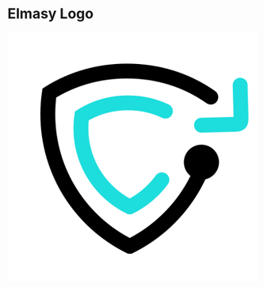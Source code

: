 # Elmasy Logo

<picture>
  <source media="(prefers-color-scheme: dark)" srcset="https://github.com/elmasy-com/logo/raw/main/png/logo_white_512.png">
  <img align="middle" alt="Elmasy logo" src="https://github.com/elmasy-com/logo/raw/main/png/logo_black_512.png">
</picture>

